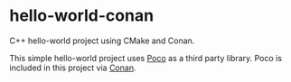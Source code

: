 # hello-world-conan
C++ hello-world project using CMake and Conan.

This simple hello-world project uses [Poco][poco-github] as a third party library. Poco is included in this project via [Conan][conan].

[poco-github]: https://github.com/pocoproject/poco
[conan]: https://conan.io/
